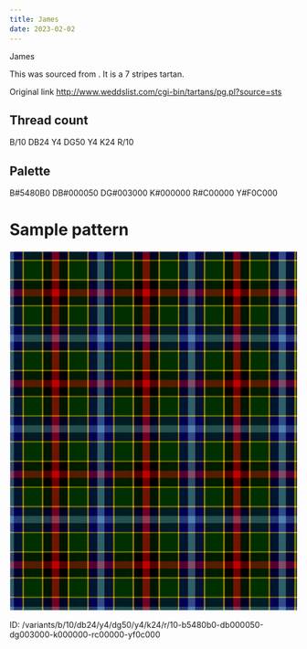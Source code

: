 ```yaml
---
title: James
date: 2023-02-02
---
```

James

This was sourced from <no value>.  It is a 7 stripes tartan.

Original link http://www.weddslist.com/cgi-bin/tartans/pg.pl?source=sts

## Thread count
B/10 DB24 Y4 DG50 Y4 K24 R/10

## Palette
B#5480B0 DB#000050 DG#003000 K#000000 R#C00000 Y#F0C000

# Sample pattern

![Tartan detail](tartan.png "B/10 DB24 Y4 DG50 Y4 K24 R/10 tartan")

ID: /variants/b/10/db24/y4/dg50/y4/k24/r/10-b5480b0-db000050-dg003000-k000000-rc00000-yf0c000
